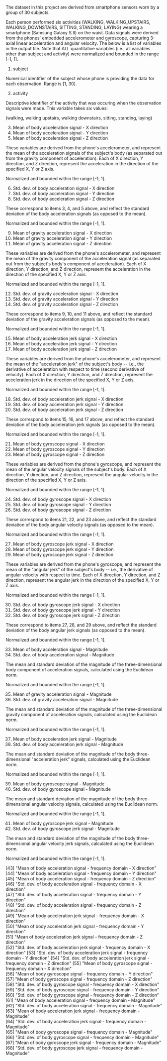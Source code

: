 
The dataset in this project are derived from smartphone sensors worn by a group of 30 subjects. 

Each person performed six activities (WALKING, WALKING_UPSTAIRS, WALKING_DOWNSTAIRS, SITTING, STANDING, LAYING) wearing a smartphone (Samsung Galaxy S II) on the waist. 
Data signals were derived from the phones' embedded accelerometer and gyroscope, capturing 3-axial linear acceleration and angular velocity. 
The below is a list of variables in the output file. 
Note that ALL quantitative variables (i.e., all variables other than subject and activity) were normalized and bounded in the range [-1, 1].

1.  subject

Numerical identifier of the subject whose phone is providing the data for each observation.   Range is [1, 30]. 

2.  activity

Descriptive identifier of the activity that was occuring when the observation signals were made.  This variable takes six values:

(walking, walking upstairs, walking downstairs, sitting, standing, laying)

3. Mean of body acceleration signal - X direction
4. Mean of body acceleration signal - Y direction
5. Mean of body acceleration signal - Z direction

These variables are derived from the phone's accelerometer, and represent the mean of the acceleration signals of the subject's body (as separated out from the gravity component of acceleration).   Each of X direction, Y direction, and Z direction, represent the acceleration in the direction of the specified X, Y or Z axis. 

Normalized and bounded within the range [-1, 1].


6. Std. dev. of body acceleration signal - X direction  
7. Std. dev. of body acceleration signal - Y direction
8. Std. dev. of body acceleration signal - Z direction

These correspond to items 3, 4, and 5 above, and reflect the standard deviation of the body acceleration signals (as opposed to the mean).  

Normalized and bounded within the range [-1, 1].


9. Mean of gravity acceleration signal - X direction                          
10. Mean of gravity acceleration signal - Y direction                          
11. Mean of gravity acceleration signal - Z direction

These variables are derived from the phone's accelerometer, and represent the mean of the gravity component of the acceleration signal (as separated out from the subject's body's component of acceleration).   Each of X direction, Y direction, and Z direction, represent the acceleration in the direction of the specified X, Y or Z axis. 

Normalized and bounded within the range [-1, 1].


12. Std. dev. of gravity acceleration signal - X direction
13. Std. dev. of gravity acceleration signal - Y direction                     
14. Std. dev. of gravity acceleration signal - Z direction

These correspond to items 9, 10, and 11 above, and reflect the standard deviation of the gravity acceleration signals (as opposed to the mean).  

Normalized and bounded within the range [-1, 1].


15. Mean of body acceleration jerk signal - X direction
16. Mean of body acceleration jerk signal - Y direction
17. Mean of body acceleration jerk signal - Z direction

These variables are derived from the phone's accelerometer, and represent the mean of the "acceleration jerk" of the subject's body -- i.e., the derivative of acceleration with respect to time (second derivative of velocity).  Each of X direction, Y direction, and Z direction, represent the acceleration jerk in the direction of the specified X, Y or Z axis. 

Normalized and bounded within the range [-1, 1].


18. Std. dev. of body acceleration jerk signal - X direction                   
19. Std. dev. of body acceleration jerk signal - Y direction                   
20. Std. dev. of body acceleration jerk signal - Z direction     

These correspond to items 15, 16, and 17 above, and reflect the standard deviation of the body acceleration jerk signals (as opposed to the mean).  

Normalized and bounded within the range [-1, 1].


21. Mean of body gyroscope signal - X direction                        
22. Mean of body gyroscope signal - Y direction
23. Mean of body gyroscope signal - Z direction   

These variables are derived from the phone's gyroscope, and represent the mean of the angular velocity signals of the subject's body.   Each of X direction, Y direction, and Z direction, represent the angular velocity in the direction of the specified X, Y or Z axis. 

Normalized and bounded within the range [-1, 1].


24. Std. dev. of body gyroscope signal - X direction                           
25. Std. dev. of body gyroscope signal - Y direction                           
26. Std. dev. of body gyroscope signal - Z direction       

These correspond to items 21, 22, and 23 above, and reflect the standard deviation of the body angular velocity signals (as opposed to the mean).  

Normalized and bounded within the range [-1, 1].



27. Mean of body gyroscope jerk signal - X direction                           
28. Mean of body gyroscope jerk signal - Y direction                           
29. Mean of body gyroscope jerk signal - Z direction

These variables are derived from the phone's gyroscope, and represent the mean of the "angular jerk" of the subject's body -- i.e., the derivative of angular velocity with respect to time.  Each of X direction, Y direction, and Z direction, represent the angular jerk in the direction of the specified X, Y or Z axis. 

Normalized and bounded within the range [-1, 1].



30. Std. dev. of body gyroscope jerk signal - X direction                      
31. Std. dev. of body gyroscope jerk signal - Y direction
32. Std. dev. of body gyroscope jerk signal - Z direction

These correspond to items 27, 28, and 29 above, and reflect the standard deviation of the body angular jerk signals (as opposed to the mean).  

Normalized and bounded within the range [-1, 1].



33. Mean of body acceleration signal - Magnitude                               
34. Std. dev. of body acceleration signal - Magnitude

The mean and standard deviation of the magnitude of the three-dimensional body component of acceleration signals, calculated using the Euclidean norm. 

Normalized and bounded within the range [-1, 1].


35. Mean of gravity acceleration signal - Magnitude
36. Std. dev. of gravity acceleration signal - Magnitude


The mean and standard deviation of the magnitude of the three-dimensional gravity component of acceleration signals, calculated using the Euclidean norm. 

Normalized and bounded within the range [-1, 1].



37. Mean of body acceleration jerk signal - Magnitude                     
38. Std. dev. of body acceleration jerk signal - Magnitude

The mean and standard deviation of the magnitude of the body three-dimensional "acceleration jerk" signals, calculated using the Euclidean norm. 

Normalized and bounded within the range [-1, 1].


39. Mean of body gyroscope signal - Magnitude                              
40. Std. dev. of body gyroscope signal - Magnitude 

The mean and standard deviation of the magnitude of the body three-dimensional angular velocity signals, calculated using the Euclidean norm. 

Normalized and bounded within the range [-1, 1].


41. Mean of body gyroscope jerk signal - Magnitude                         
42. Std. dev. of body gyroscope jerk signal - Magnitude

The mean and standard deviation of the magnitude of the body three-dimensional angular velocity jerk signals, calculated using the Euclidean norm. 

Normalized and bounded within the range [-1, 1].




[43] "Mean of body acceleration signal - frequency domain - X direction"          
[44] "Mean of body acceleration signal - frequency domain - Y direction"          
[45] "Mean of body acceleration signal - frequency domain - Z direction"          
[46] "Std. dev. of body acceleration signal - frequency domain - X direction"     
[47] "Std. dev. of body acceleration signal - frequency domain - Y direction"     
[48] "Std. dev. of body acceleration signal - frequency domain - Z direction"     
[49] "Mean of body acceleration jerk signal - frequency domain - X direction"     
[50] "Mean of body acceleration jerk signal - frequency domain - Y direction"     
[51] "Mean of body acceleration jerk signal - frequency domain - Z direction"     
[52] "Std. dev. of body acceleration jerk signal - frequency domain - X direction"
[53] "Std. dev. of body acceleration jerk signal - frequency domain - Y direction"
[54] "Std. dev. of body acceleration jerk signal - frequency domain - Z direction"
[55] "Mean of body gyroscope signal - frequency domain - X direction"             
[56] "Mean of body gyroscope signal - frequency domain - Y direction"             
[57] "Mean of body gyroscope signal - frequency domain - Z direction"             
[58] "Std. dev. of body gyroscope signal - frequency domain - X direction"        
[59] "Std. dev. of body gyroscope signal - frequency domain - Y direction"        
[60] "Std. dev. of body gyroscope signal - frequency domain - Z direction"        
[61] "Mean of body acceleration signal - frequency domain - Magnitude"            
[62] "Std. dev. of body acceleration signal - frequency domain - Magnitude"       
[63] "Mean of body acceleration jerk signal - frequency domain - Magnitude"       
[64] "Std. dev. of body acceleration jerk signal - frequency domain - Magnitude"  
[65] "Mean of body gyroscope signal - frequency domain - Magnitude"               
[66] "Std. dev. of body gyroscope signal - frequency domain - Magnitude"          
[67] "Mean of body gyroscope jerk signal - frequency domain - Magnitude"          
[68] "Std. dev. of body gyroscope jerk signal - frequency domain - Magnitude"   


